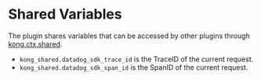 # Shared Variables

The plugin shares variables that can be accessed by other plugins through [kong.ctx.shared](https://docs.konghq.com/gateway/latest/plugin-development/pdk/kong.ctx/#kongctxshared).

- `kong_shared.datadog_sdk_trace_id` is the TraceID of the current request.
- `kong_shared.datadog_sdk_span_id` is the SpanID of the current request.
